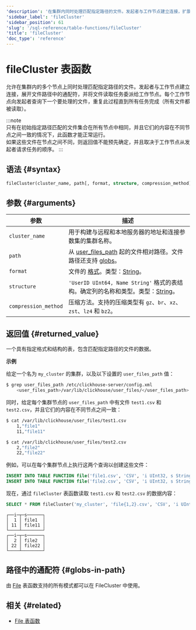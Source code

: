 ```yaml
---
'description': '在集群内同时处理匹配指定路径的文件。发起者与工作节点建立连接，扩展文件路径中的通配符，并将文件读取任务委托给工作节点。每个工作节点都在向发起者查询下一个要处理的文件，重复此过程直到所有任务完成（所有文件均已读取）。'
'sidebar_label': 'fileCluster'
'sidebar_position': 61
'slug': '/sql-reference/table-functions/fileCluster'
'title': 'fileCluster'
'doc_type': 'reference'
---
```



# fileCluster 表函数

允许在集群内的多个节点上同时处理匹配指定路径的文件。发起者与工作节点建立连接，展开文件路径中的通配符，并将文件读取任务委派给工作节点。每个工作节点向发起者查询下一个要处理的文件，重复此过程直到所有任务完成（所有文件都被读取）。

:::note    
只有在初始指定路径匹配的文件集合在所有节点中相同，并且它们的内容在不同节点之间一致的情况下，此函数才能正常运行。  
如果这些文件在节点之间不同，则返回值不能预先确定，并且取决于工作节点从发起者请求任务的顺序。
:::

## 语法 {#syntax}

```sql
fileCluster(cluster_name, path[, format, structure, compression_method])
```

## 参数 {#arguments}

| 参数                  | 描述                                                                                                                                                                            |
|-----------------------|---------------------------------------------------------------------------------------------------------------------------------------------------------------------------------|
| `cluster_name`        | 用于构建与远程和本地服务器的地址和连接参数集的集群名称。                                                                                                                         |
| `path`                | 从 [user_files_path](/operations/server-configuration-parameters/settings.md#user_files_path) 起的文件相对路径。文件路径还支持 [globs](#globs-in-path)。                  |
| `format`              | 文件的 [格式](/sql-reference/formats)。类型：[String](../../sql-reference/data-types/string.md)。                                                                             |
| `structure`           | `'UserID UInt64, Name String'` 格式的表结构。确定列的名称和类型。类型：[String](../../sql-reference/data-types/string.md)。                                                  |
| `compression_method`  | 压缩方法。支持的压缩类型有 `gz`、`br`、`xz`、`zst`、`lz4` 和 `bz2`。                                                                                                           |

## 返回值 {#returned_value}

一个具有指定格式和结构的表，包含匹配指定路径的文件的数据。

**示例**

给定一个名为 `my_cluster` 的集群，以及以下设置的 `user_files_path` 值：

```bash
$ grep user_files_path /etc/clickhouse-server/config.xml
    <user_files_path>/var/lib/clickhouse/user_files/</user_files_path>
```
同时，给定每个集群节点的 `user_files_path` 中有文件 `test1.csv` 和 `test2.csv`，并且它们的内容在不同节点之间一致：
```bash
$ cat /var/lib/clickhouse/user_files/test1.csv
    1,"file1"
    11,"file11"

$ cat /var/lib/clickhouse/user_files/test2.csv
    2,"file2"
    22,"file22"
```

例如，可以在每个集群节点上执行这两个查询以创建这些文件：
```sql
INSERT INTO TABLE FUNCTION file('file1.csv', 'CSV', 'i UInt32, s String') VALUES (1,'file1'), (11,'file11');
INSERT INTO TABLE FUNCTION file('file2.csv', 'CSV', 'i UInt32, s String') VALUES (2,'file2'), (22,'file22');
```

现在，通过 `fileCluster` 表函数读取 `test1.csv` 和 `test2.csv` 的数据内容：

```sql
SELECT * FROM fileCluster('my_cluster', 'file{1,2}.csv', 'CSV', 'i UInt32, s String') ORDER BY i, s
```

```response
┌──i─┬─s──────┐
│  1 │ file1  │
│ 11 │ file11 │
└────┴────────┘
┌──i─┬─s──────┐
│  2 │ file2  │
│ 22 │ file22 │
└────┴────────┘
```

## 路径中的通配符 {#globs-in-path}

由 [File](../../sql-reference/table-functions/file.md#globs-in-path) 表函数支持的所有模式都可以在 FileCluster 中使用。

## 相关 {#related}

- [File 表函数](../../sql-reference/table-functions/file.md)
